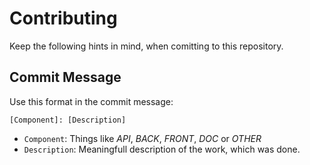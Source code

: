 Contributing
============

Keep the following hints in mind, when comitting to this repository.

## Commit Message

Use this format in the commit message:

```
[Component]: [Description]
```

- `Component`: Things like _API_, _BACK_, _FRONT_, _DOC_ or _OTHER_
- `Description`: Meaningfull description of the work, which was done.
